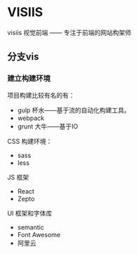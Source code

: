 # VISIIS
visiis 视觉前端 —— 专注于前端的网站构架师

## 分支vis

### 建立构建环境

项目构建比较有名的有：

* gulp 杯水——基于流的自动化构建工具。
* webpack  
* grunt 大牛——基于IO

CSS 构建环境：

* sass
* less 

JS 框架

* React
* Zepto

UI 框架和字体库

* semantic
* Font Awesome 
* 阿里云

